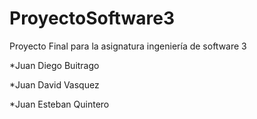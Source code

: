 # ProyectoSoftware3
Proyecto Final para la asignatura ingeniería de software 3 

*Juan Diego Buitrago

*Juan David Vasquez

*Juan Esteban Quintero
